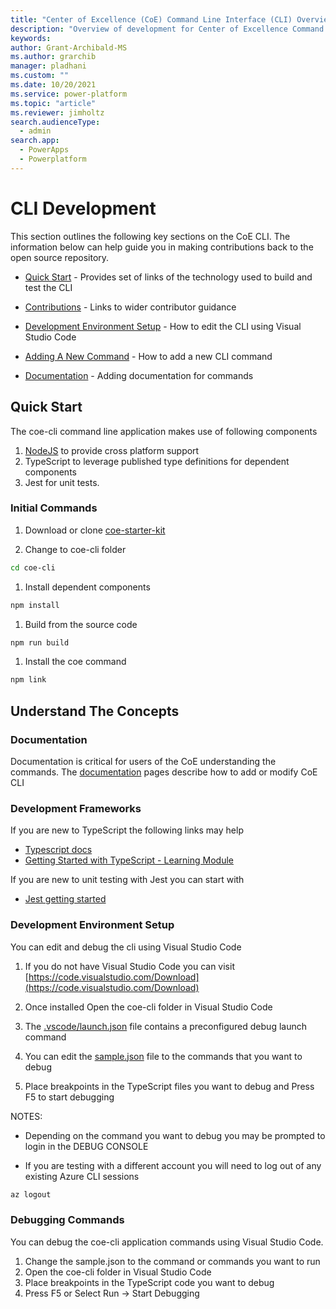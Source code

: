 ```yaml
---
title: "Center of Excellence (CoE) Command Line Interface (CLI) Overview"
description: "Overview of development for Center of Excellence Command Line interface commands"
keywords: 
author: Grant-Archibald-MS
ms.author: grarchib
manager: pladhani
ms.custom: ""
ms.date: 10/20/2021
ms.service: power-platform
ms.topic: "article"
ms.reviewer: jimholtz
search.audienceType: 
  - admin
search.app: 
  - PowerApps
  - Powerplatform
---
```


# CLI Development

This section outlines the following key sections on the CoE CLI. The information below can help guide you in making contributions back to the open source repository.

- [Quick Start](#quick-start) - Provides set of links of the technology used to build and test the CLI

- [Contributions](#contributions) - Links to wider contributor guidance

- [Development Environment Setup](#development-environment-setup) - How to edit the CLI using Visual Studio Code

- [Adding A New Command](./adding-new-command.md) - How to add a new CLI command

- [Documentation](./documentation.md) - Adding documentation for commands

## Quick Start

The coe-cli command line application makes use of following components

1. [NodeJS](https://nodejs.org/en/) to provide cross platform support
1. TypeScript to leverage published type definitions for dependent components
1. Jest for unit tests.

### Initial Commands

1. Download or clone [coe-starter-kit](https://github.com/microsoft/coe-starter-kit)

1. Change to coe-cli folder

```bash
cd coe-cli
```

1. Install dependent components

```bash
npm install
```

1. Build from the source code

```bash
npm run build
```

1. Install the coe command

```bash
npm link
```

## Understand The Concepts

### Documentation

Documentation is critical for users of the CoE understanding the commands. The [documentation](./documentation.md) pages describe how to add or modify CoE CLI

### Development Frameworks

If you are new to TypeScript the following links may help

- [Typescript docs](https://www.typescriptlang.org/docs/)
- [Getting Started with TypeScript - Learning Module](/learn/modules/typescript-get-started/)

If you are new to unit testing with Jest you can start with 

- [Jest getting started](https://jestjs.io/docs/getting-started)

### Development Environment Setup

You can edit and debug the cli using Visual Studio Code

1. If you do not have Visual Studio Code you can visit [https://code.visualstudio.com/Download](https://code.visualstudio.com/Download)

1. Once installed Open the coe-cli folder in Visual Studio Code

1. The [.vscode/launch.json](../../.vscode/launch.json) file contains a preconfigured debug launch command

1. You can edit the [sample.json](../../sample.json) file to the commands that you want to debug

1. Place breakpoints in the TypeScript files you want to debug and Press F5 to start debugging

NOTES:

- Depending on the command you want to debug you may be prompted to login in the DEBUG CONSOLE

- If you are testing with a different account you will need to log out of any existing Azure CLI sessions

```bash
az logout

```

### Debugging Commands

You can debug the coe-cli application commands using Visual Studio Code. 

1. Change the sample.json to the command or commands you want to run
1. Open the coe-cli folder in Visual Studio Code
1. Place breakpoints in the TypeScript code you want to debug
1. Press F5 or Select Run -> Start Debugging